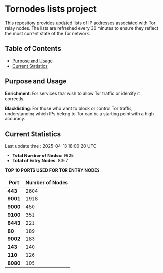 # Tornodes lists project

This repository provides updated lists of IP addresses associated with Tor relay nodes. The lists are refreshed every 30 minutes to ensure they reflect the most current state of the Tor network.

## Table of Contents

- [Purpose and Usage](#purpose-and-usage)
- [Current Statistics](#current-statistics)


## Purpose and Usage

**Enrichment**: For services that wish to allow Tor traffic or identify it correctly.

**Blacklisting**: For those who want to block or control Tor traffic, understanding which IPs belong to Tor can be a starting point with a high accuracy.

## Current Statistics

Last update time : 2025-04-13 18:00:20 UTC

- **Total Number of Nodes**: 9625
- **Total of Entry Nodes**: 8367

**TOP 10 PORTS USED FOR TOR ENTRY NODES**

| **Port** | **Number of Nodes** |
|------|-----------------|
| **443**   | 2604  |
| **9001**   | 1918  |
| **9000**   | 450  |
| **9100**   | 351  |
| **8443**   | 221  |
| **80**   | 189  |
| **9002**   | 183  |
| **143**   | 140  |
| **110**   | 126  |
| **8080**   | 105  |

